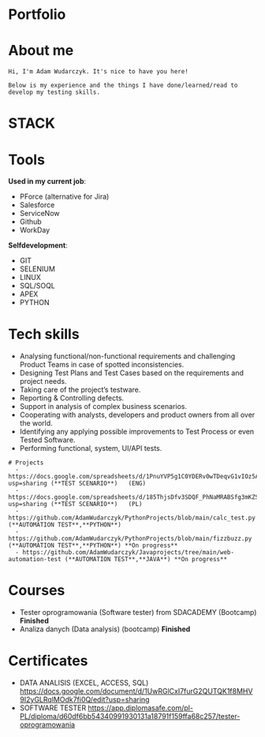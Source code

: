 # Portfolio

# About me
```
Hi, I'm Adam Wudarczyk. It's nice to have you here!

Below is my experience and the things I have done/learned/read to develop my testing skills.
```

# **STACK**

# Tools
**Used in my current job**:
- PForce (alternative for Jira)
- Salesforce
- ServiceNow
- Github
- WorkDay

**Selfdevelopment**:
- GIT
- SELENIUM
- LINUX
- SQL/SOQL
- APEX
- PYTHON

# Tech skills
- Analysing functional/non-functional requirements and challenging Product Teams in case of spotted inconsistencies.
- Designing Test Plans and Test Cases based on the requirements and project needs.
- Taking care of the project’s testware.
- Reporting & Controlling defects.
- Support in analysis of complex business scenarios.
- Cooperating with analysts, developers and product owners from all over the world.
- Identifying any applying possible improvements to Test Process or even Tested Software.
- Performing functional, system, UI/API tests.

```
# Projects 
  - https://docs.google.com/spreadsheets/d/1PnuYVP5g1C0YDERv0wTDeqvG1vIOz5AJntjE4lwjwI8/edit?usp=sharing (**TEST SCENARIO**)   (ENG)
  - https://docs.google.com/spreadsheets/d/185ThjsDfv3SDQF_PhNaMRABSfg3mKZStCibdmzoj7pw/edit?usp=sharing (**TEST SCENARIO**)   (PL)
  - https://github.com/AdamWudarczyk/PythonProjects/blob/main/calc_test.py (**AUTOMATION TEST**,**PYTHON**) 
  - https://github.com/AdamWudarczyk/PythonProjects/blob/main/fizzbuzz.py (**AUTOMATION TEST**,**PYTHON**) **On progress**
  - https://github.com/AdamWudarczyk/Javaprojects/tree/main/web-automation-test (**AUTOMATION TEST**,**JAVA**) **On progress**
```

# Courses
- Tester oprogramowania (Software tester) from SDACADEMY (Bootcamp) **Finished**
- Analiza danych (Data analysis) (bootcamp)  **Finished**

# Certificates 
- DATA ANALISIS (EXCEL, ACCESS, SQL) https://docs.google.com/document/d/1UwRGlCxI7furG2QUTQK1f8MHV9I2yGLRqlMOdk7fi0Q/edit?usp=sharing  
- SOFTWARE TESTER https://app.diplomasafe.com/pl-PL/diploma/d60df6bb54340991930131a18791f159ffa68c257/tester-oprogramowania
